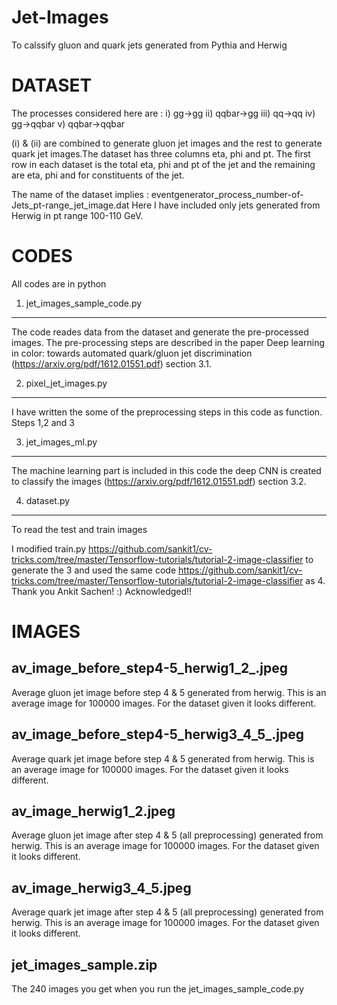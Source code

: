 # Jet-Images
To calssify gluon and quark jets generated from Pythia and Herwig

DATASET
========
The processes considered here are :
 i) gg->gg
 ii) qqbar->gg 
 iii) qq->qq
 iv) gg->qqbar
 v) qqbar->qqbar
 
 (i) & (ii) are combined to generate gluon jet images and the rest to generate quark jet images.The dataset has three columns eta, phi and pt. The first row in each dataset is the total eta, phi and pt of the jet and the remaining are eta, phi and for constituents of the jet.
 
 The name of the dataset implies : eventgenerator_process_number-of-Jets_pt-range_jet_image.dat
 Here I have included only jets generated from Herwig in pt range 100-110 GeV.
 
 CODES
 =====
 All codes are in python
 1. jet_images_sample_code.py
 ------------------------------
 The code reades data from the dataset and generate the pre-processed images.
 The pre-processing steps are described in the paper Deep learning in color: towards automated quark/gluon jet discrimination (https://arxiv.org/pdf/1612.01551.pdf) section 3.1.
 
 2. pixel_jet_images.py
 ----------------------
 I have written the some of the preprocessing steps in this code as function. Steps 1,2 and 3
 
 3. jet_images_ml.py
 -------------------
 The machine learning part is included in this code the deep CNN is created to classify the images (https://arxiv.org/pdf/1612.01551.pdf) section 3.2.
 
 4. dataset.py
 -------------
 To read the test and train images
 
 I modified train.py https://github.com/sankit1/cv-tricks.com/tree/master/Tensorflow-tutorials/tutorial-2-image-classifier to generate the 3 and used the same code https://github.com/sankit1/cv-tricks.com/tree/master/Tensorflow-tutorials/tutorial-2-image-classifier as 4. Thank you Ankit Sachen! :) Acknowledged!!
 
 IMAGES
 ======
 av_image_before_step4-5_herwig1_2_.jpeg
 ---------------------------------------
 Average gluon jet image before step 4 & 5 generated from herwig. This is an average image for 100000 images. For the dataset given it looks different.
 
 av_image_before_step4-5_herwig3_4_5_.jpeg
 ---------------------------------------
 Average quark jet image before step 4 & 5 generated from herwig. This is an average image for 100000 images. For the dataset given it looks different.
 
 av_image_herwig1_2.jpeg
 ------------------------
 Average gluon jet image after step 4 & 5 (all preprocessing) generated from herwig. This is an average image for 100000 images. For the dataset given it looks different.
 
 av_image_herwig3_4_5.jpeg
 ------------------------
 Average quark jet image after step 4 & 5 (all preprocessing) generated from herwig. This is an average image for 100000 images. For the dataset given it looks different.
 
 jet_images_sample.zip
 ----------------------
 The 240 images you get when you run the jet_images_sample_code.py
 
